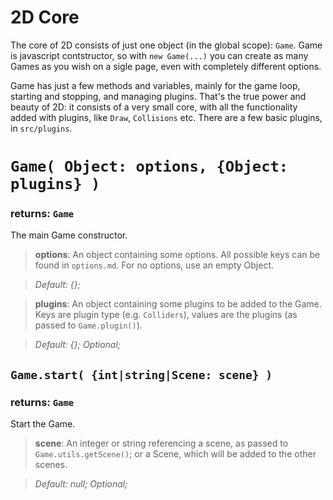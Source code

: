 2D Core
=======

The core of 2D consists of just one object (in the global scope): `Game`. Game is javascript contstructor, so with `new Game(...)` you can create as many Games as you wish on a sigle page, even with completely different options.

Game has just a few methods and variables, mainly for the game loop, starting and stopping, and managing plugins. That's the true power and beauty of 2D: it consists of a very small core, with all the functionality added with plugins, like `Draw`, `Collisions` etc. There are a few basic plugins, in `src/plugins`.




# `Game( Object: options, {Object: plugins} )`
### returns: `Game`

The main Game constructor.

> __options__: An object containing some options. All possible keys can be found in `options.md`. For no options, use an empty Object.

> *Default: {};*

> __plugins__: An object containing some plugins to be added to the Game. Keys are plugin type (e.g. `Colliders`), values are the plugins (as passed to `Game.plugin()`).

> *Default: {}; Optional;*


## `Game.start( {int|string|Scene: scene} )`
### returns: `Game`

Start the Game.

> __scene__: An integer or string referencing a scene, as passed to `Game.utils.getScene()`; or a Scene, which will be added to the other scenes.

> *Default: null; Optional;*